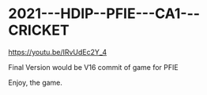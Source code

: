# 2021---HDIP--PFIE---CA1---CRICKET

https://youtu.be/IRvUdEc2Y_4

Final Version would be V16 commit of game for PFIE

Enjoy, the game. 

